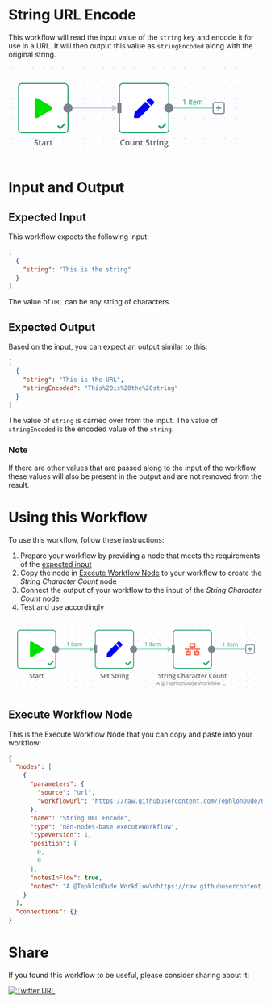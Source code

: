 # String URL Encode
This workflow will read the input value of the `string` key and encode it for use in a URL. It will then output this value as `stringEncoded` along with the original string.

![Workflow](img/workflow.png)

# Input and Output

## Expected Input
This workflow expects the following input:
``` JSON
[
  {
    "string": "This is the string"
  }
]
```
The value of `URL` can be any string of characters.

## Expected Output
Based on the input, you can expect an output similar to this:
``` JSON
[
  {
    "string": "This is the URL",
    "stringEncoded": "This%20is%20the%20string"
  }
]
```
The value of `string` is carried over from the input. The value of `stringEncoded` is the encoded value of the `string`.

### Note
If there are other values that are passed along to the input of the workflow, these values will also be present in the output and are not removed from the result.

# Using this Workflow
To use this workflow, follow these instructions:
1. Prepare your workflow by providing a node that meets the requirements of the [expected input](#expected-input)
2. Copy the node in [Execute Workflow Node](#execute-workflows-node) to your workflow to create the *String Character Count* node
3. Connect the output of your workflow to the input of the *String Character Count* node
4. Test and use accordingly

![Example Workflow](img/example.png)

## Execute Workflow Node
This is the Execute Workflow Node that you can copy and paste into your workflow:
``` JSON
{
  "nodes": [
    {
      "parameters": {
        "source": "url",
        "workflowUrl": "https://raw.githubusercontent.com/TephlonDude/n8n-hosted-workflows/main/workflows/String%20URL%20Encode/String_URL_Encode.json"
      },
      "name": "String URL Encode",
      "type": "n8n-nodes-base.executeWorkflow",
      "typeVersion": 1,
      "position": [
        0,
        0
      ],
      "notesInFlow": true,
      "notes": "A @TephlonDude Workflow\nhttps://raw.githubusercontent.com/TephlonDude/n8n-hosted-workflows/main/workflows/String%20URL%20Encode/String_URL_Encode.json\n\nExpected Input:\n[\n  {\n    \"string\": \"This is the string\"\n  }\n]\nThe value of string can be any string of characters.\n\nExpected Output:\n[\n  {\n    \"string\": \"This is the string\",\n    \"stringEncoded\": \"This%20is%20the%20string\"\n  }\n]\n\nThe value of string is carried over from the input. The value of stringEncoded is the encoded value of the string.\n\n"
    }
  ],
  "connections": {}
}
```

# Share
If you found this workflow to be useful, please consider sharing about it:

[![Twitter URL](https://img.shields.io/twitter/url/https/twitter.com/TephlonDude.svg?style=for-the-badge&logo=twitter&label=Tweet%20This)](http://twitter.com/intent/tweet?text=Add%20an%20entire%20%40n8n_io%20workflow%20written%20by%20%40TephlonDude%20that%20encodes%20a%20string%20in%20URL%20format%20for%20you%20by%20adding%20a%20single%20node%20to%20your%20workflow!%20%F0%9F%A4%AF%0A%0A%23n8n%20%23automation%0A%0AHere%27s%20how%3A%0Ahttps%3A%2F%2Fgithub.com%2FTephlonDude%2Fn8n-hosted-workflows%2Ftree%2Fmain%2Fworkflows%2FString%2520URL%2520Encode)